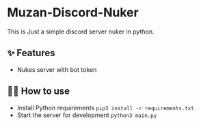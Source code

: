 # Muzan-Discord-Nuker

This is Just a simple discord server nuker in python.

## ✨ Features

- Nukes server with bot token

## 💁‍♀️ How to use

- Install Python requirements `pip3 install -r requirements.txt`
- Start the server for development `python3 main.py`
